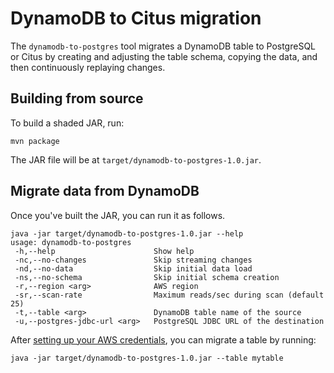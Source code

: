 # DynamoDB to Citus migration

The `dynamodb-to-postgres` tool migrates a DynamoDB table to PostgreSQL or Citus by creating and adjusting the table schema, copying the data, and then continuously replaying changes.

## Building from source

To build a shaded JAR, run:

```
mvn package
```

The JAR file will be at `target/dynamodb-to-postgres-1.0.jar`.

## Migrate data from DynamoDB

Once you've built the JAR, you can run it as follows.

```
java -jar target/dynamodb-to-postgres-1.0.jar --help
usage: dynamodb-to-postgres
 -h,--help                      Show help
 -nc,--no-changes               Skip streaming changes
 -nd,--no-data                  Skip initial data load
 -ns,--no-schema                Skip initial schema creation
 -r,--region <arg>              AWS region
 -sr,--scan-rate                Maximum reads/sec during scan (default 25)
 -t,--table <arg>               DynamoDB table name of the source
 -u,--postgres-jdbc-url <arg>   PostgreSQL JDBC URL of the destination
```

After [setting up your AWS credentials](http://docs.aws.amazon.com/sdk-for-java/v1/developer-guide/credentials.html#credentials-default), you can migrate a table by running:

```
java -jar target/dynamodb-to-postgres-1.0.jar --table mytable
```
